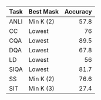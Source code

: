 | Task   | Best Mask   |   Accuracy |
|:-------|:------------|-----------:|
| ANLI   | Min K (2)   |       57.8 |
| CC     | Lowest      |       76   |
| CQA    | Lowest      |       89.5 |
| DQA    | Lowest      |       67.8 |
| LD     | Lowest      |       56   |
| SIQA   | Lowest      |       81.7 |
| SS     | Min K (2)   |       76.6 |
| SIT    | Min K (3)   |       27.4 |